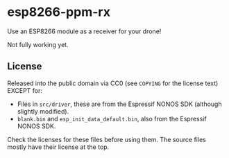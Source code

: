 # esp8266-ppm-rx
Use an ESP8266 module as a receiver for your drone!

Not fully working yet.


## License
Released into the public domain via CC0 (see `COPYING` for the license text) EXCEPT for: 

- Files in `src/driver`, these are from the Espressif NONOS SDK (although slightly modified).
- `blank.bin` and `esp_init_data_default.bin`, also from the Espressif NONOS SDK.

Check the licenses for these files before using them. The source files mostly have their license at the top.
